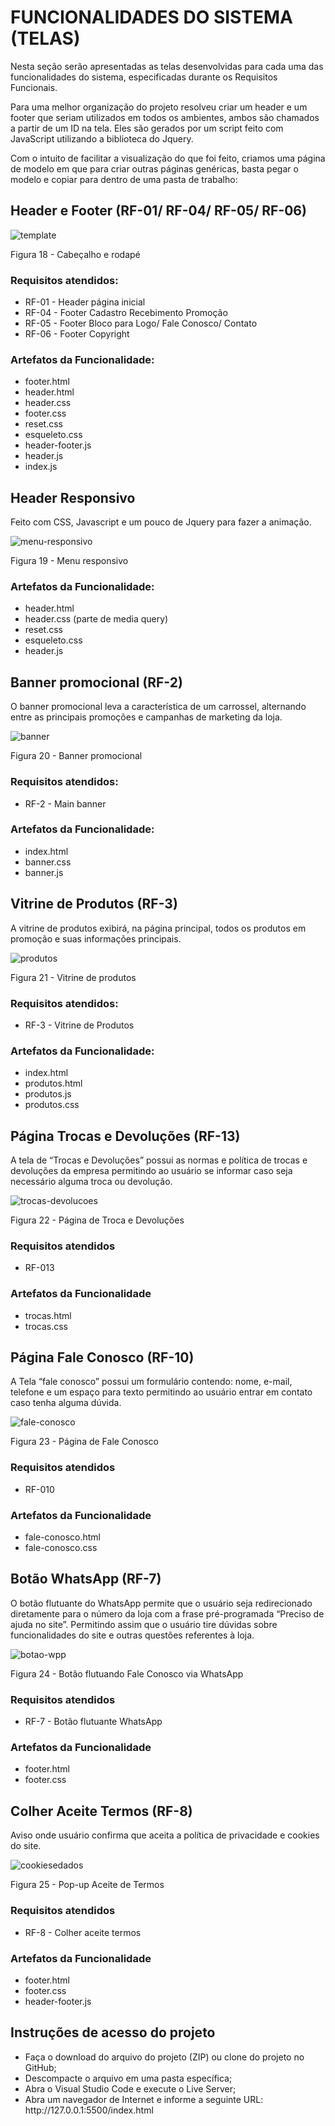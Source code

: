 # FUNCIONALIDADES DO SISTEMA (TELAS)

Nesta seção serão apresentadas as telas desenvolvidas para cada uma das funcionalidades do sistema, especificadas durante os Requisitos Funcionais.

Para uma melhor organização do projeto resolveu criar um header e um footer que seriam utilizados em todos os ambientes, ambos são chamados a partir de um ID na tela. Eles são gerados por um script feito com JavaScript utilizando a biblioteca do Jquery.

Com o intuito de facilitar a visualização do que foi feito, criamos uma página de modelo em que para criar outras páginas genéricas, basta pegar o modelo e copiar para dentro de uma pasta de trabalho:

## Header e Footer (RF-01/ RF-04/ RF-05/ RF-06)

![template](./img/template.png)

Figura 18 - Cabeçalho e rodapé

### Requisitos atendidos:
<ul>
<li>RF-01 - Header página inicial</li>
<li>RF-04 - Footer Cadastro Recebimento Promoção</li>
<li>RF-05 - Footer Bloco para Logo/ Fale Conosco/ Contato</li>
<li>RF-06 - Footer Copyright</li>
</ul>


### Artefatos da Funcionalidade:
<ul>
<li>footer.html</li>
<li>header.html</li>
<li>header.css</li>
<li>footer.css</li>
<li>reset.css</li>
<li>esqueleto.css</li>
<li>header-footer.js</li>
<li>header.js</li>
<li>index.js</li>
</ul>

## Header Responsivo
Feito com CSS, Javascript e um pouco de Jquery para fazer a animação.

![menu-responsivo](./img/menu-responsivo.png)

Figura 19 - Menu responsivo

### Artefatos da Funcionalidade:
<ul>
<li>header.html</li>
<li>header.css (parte de media query)</li>
<li>reset.css</li>
<li>esqueleto.css</li>
<li>header.js</li>
</ul>

## Banner promocional (RF-2)
O banner promocional leva a característica de um carrossel, alternando entre as principais promoções e campanhas de marketing da loja.

![banner](./img/banner.png)

Figura 20 - Banner promocional

### Requisitos atendidos:
<ul>
<li>RF-2 - Main banner</li>
</ul>

### Artefatos da Funcionalidade:
<ul>
<li>index.html</li>
<li>banner.css</li>
<li>banner.js</li>
</ul>

## Vitrine de Produtos (RF-3)
A vitrine de produtos exibirá, na página principal, todos os produtos em promoção e suas informações principais.

![produtos](./img/produtos.png)

Figura 21 - Vitrine de produtos
### Requisitos atendidos:

<ul>
<li>RF-3 - Vitrine de Produtos</li>
</ul>

### Artefatos da Funcionalidade:
<ul>
<li>index.html</li>
<li>produtos.html</li>
<li>produtos.js</li>
<li>produtos.css</li>
</ul>

## Página Trocas e Devoluções  (RF-13)
A tela de “Trocas e Devoluções” possui as normas e política de trocas e devoluções da empresa  permitindo ao usuário se informar caso seja necessário alguma troca ou devolução.

![trocas-devolucoes](./img/trocas-devolucoes.png)

Figura 22 - Página de Troca e Devoluções

### Requisitos atendidos
<ul>
<li>RF-013</li>
</ul>

### Artefatos da Funcionalidade
<ul>
<li>trocas.html</li>
<li>trocas.css</li>
</ul>

## Página Fale Conosco (RF-10)

A Tela  “fale conosco” possui um formulário contendo: nome, e-mail, telefone e um espaço para texto permitindo ao usuário entrar em contato caso tenha alguma dúvida.

![fale-conosco](./img/fale-conosco.png)

Figura 23 - Página de Fale Conosco

### Requisitos atendidos

<ul>
<li>RF-010</li>
</ul>

### Artefatos da Funcionalidade
<ul>
<li>fale-conosco.html</li>
<li>fale-conosco.css</li>
</ul>

## Botão WhatsApp (RF-7)
O botão flutuante do WhatsApp permite que o usuário seja redirecionado diretamente para o número da loja com a frase pré-programada “Preciso de ajuda no site”. Permitindo assim que o usuário tire dúvidas sobre funcionalidades do site e outras questões referentes à loja.

![botao-wpp](./img/botao-wpp.png)

Figura 24 - Botão flutuando Fale Conosco via WhatsApp

### Requisitos atendidos
<ul>
<li>RF-7 - Botão flutuante WhatsApp</li>
</ul>

### Artefatos da Funcionalidade
<ul>
<li>footer.html</li>
<li>footer.css</li>
</ul>

## Colher Aceite Termos (RF-8)
Aviso onde usuário confirma que aceita a política de privacidade e cookies do site.

![cookiesedados](./img/cookiesedados.png)

Figura 25 - Pop-up Aceite de Termos

### Requisitos atendidos
<ul>
<li>RF-8 - Colher aceite termos</li>
</ul>

### Artefatos da Funcionalidade
<ul>
<li>footer.html</li>
<li>footer.css</li>
<li>header-footer.js</li>
</ul>

## Instruções de acesso do projeto
<ul>
<li>Faça o download do arquivo do projeto (ZIP) ou clone do projeto no GitHub;</li>
<li>Descompacte o arquivo em uma pasta específica;</li>
<li>Abra o Visual Studio Code e execute o Live Server;</li>
<li>Abra um navegador de Internet e informe a seguinte URL: http://127.0.0.1:5500/index.html</li>
</ul>